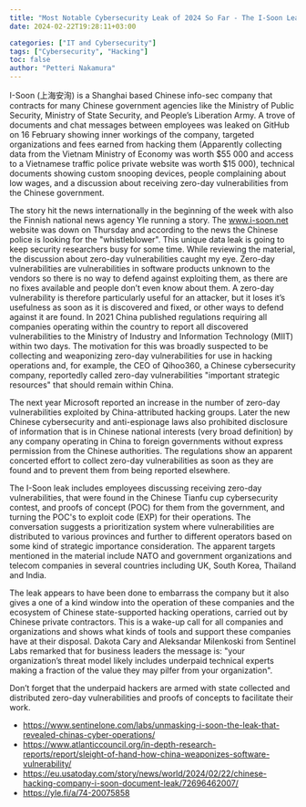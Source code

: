 ```yaml
---
title: "Most Notable Cybersecurity Leak of 2024 So Far - The I-Soon Leak Reveals a Trove of Information About Chinese State-Supported Hacking Operations"
date: 2024-02-22T19:28:11+03:00

categories: ["IT and Cybersecurity"]
tags: ["Cybersecurity", "Hacking"]
toc: false
author: "Petteri Nakamura"
---
```


I-Soon (上海安洵) is a Shanghai based Chinese info-sec company that contracts for many Chinese government agencies like the Ministry of Public Security, Ministry of State Security, and People’s Liberation Army. A trove of documents and chat messages between employees was leaked on GitHub on 16 February showing inner workings of the company, targeted organizations and fees earned from hacking them (Apparently collecting data from the Vietnam Ministry of Economy was worth $55 000 and access to a Vietnamese traffic police private website was worth $15 000), technical documents showing custom snooping devices, people complaining about low wages, and a discussion about receiving zero-day vulnerabilities from the Chinese government.

The story hit the news internationally in the beginning of the week with also the Finnish national news agency Yle running a story. The www.i-soon.net website was down on Thursday and according to the news the Chinese police is looking for the "whistleblower". This unique data leak is going to keep security researchers busy for some time. While reviewing the material, the discussion about zero-day vulnerabilities caught my eye. Zero-day vulnerabilities are vulnerabilities in software products unknown to the vendors so there is no way to defend against exploiting them, as there are no fixes available and people don’t even know about them. A zero-day vulnerability is therefore particularly useful for an attacker, but it loses it’s usefulness as soon as it is discovered and fixed, or other ways to defend against it are found. In 2021 China published regulations requiring all companies operating within the country to report all discovered vulnerabilities to the Ministry of Industry and Information Technology (MIIT) within two days.  The motivation for this was broadly suspected to be collecting and weaponizing zero-day vulnerabilities for use in hacking operations and, for example, the CEO of Qihoo360, a Chinese cybersecurity company, reportedly called zero-day vulnerabilities "important strategic resources" that should remain within China.

The next year Microsoft reported an increase in the number of zero-day vulnerabilities exploited by China-attributed hacking groups. Later the new Chinese cybersecurity and anti-espionage laws also prohibited disclosure of information that is in Chinese national interests (very broad definition) by any company operating in China to foreign governments without express permission from the Chinese authorities. The regulations show an apparent concerted effort to collect zero-day vulnerabilities as soon as they are found and to prevent them from being reported elsewhere.

The I-Soon leak includes employees discussing receiving zero-day vulnerabilities, that were found in the Chinese Tianfu cup cybersecurity contest, and proofs of concept (POC) for them from the government, and turning the POC's to exploit code (EXP) for their operations. The conversation suggests a prioritization system where vulnerabilities are distributed to various provinces and further to different operators based on some kind of strategic importance consideration. The apparent targets mentioned in the material include NATO and government organizations and telecom companies in several countries including UK, South Korea, Thailand and India. 

The leak appears to have been done to embarrass the company but it also gives a one of a kind window into the operation of these companies and the ecosystem of Chinese state-supported hacking operations, carried out by Chinese private contractors. This is a wake-up call for all companies and organizations and shows what kinds of tools and support these companies have at their disposal. Dakota Cary and Aleksandar Milenkoski from Sentinel Labs remarked that for business leaders the message is: "your organization’s threat model likely includes underpaid technical experts making a fraction of the value they may pilfer from your organization".

Don’t forget that the underpaid hackers are armed with state collected and distributed zero-day vulnerabilities and proofs of concepts to facilitate their work. 

- https://www.sentinelone.com/labs/unmasking-i-soon-the-leak-that-revealed-chinas-cyber-operations/
- https://www.atlanticcouncil.org/in-depth-research-reports/report/sleight-of-hand-how-china-weaponizes-software-vulnerability/
- https://eu.usatoday.com/story/news/world/2024/02/22/chinese-hacking-company-i-soon-document-leak/72696462007/
- https://yle.fi/a/74-20075858

